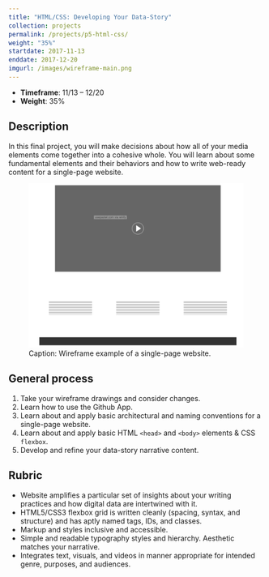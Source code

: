 ```yaml
---
title: "HTML/CSS: Developing Your Data-Story"
collection: projects
permalink: /projects/p5-html-css/
weight: "35%"
startdate: 2017-11-13
enddate: 2017-12-20
imgurl: /images/wireframe-main.png
---
```


<ul class="project-top-info">
  <li>
    <b>Timeframe</b>: 11/13 &ndash; 12/20</li>
  <li>
    <b>Weight</b>: 35%</li>
</ul>

## Description

In this final project, you will make decisions about how all of your media elements come together into a cohesive whole. You will learn about some fundamental elements and their behaviors and how to write web-ready content for a single-page website.

<figure id="twitter-css-body" class="figure-inline">
  <img src="/images/wireframe-main.png" alt="Wireframe example of a single-page website." />
  <figcaption>
    Caption: Wireframe example of a single-page website.
  </figcaption>
</figure>

## General process

<ol class="visual-list">
  <li>
    Take your wireframe drawings and consider changes.</li>
  <li>
    Learn how to use the Github App.</li>
  <li>
    Learn about and apply basic architectural and naming conventions for a single-page website.</li>
  <li>
    Learn about and apply basic HTML <code>&lt;head&gt;</code> and <code>&lt;body&gt;</code> elements &amp; CSS <code>flexbox</code>.</li>
  <li>
    Develop and refine your data-story narrative content.</li>
</ol>

## Rubric

- Website amplifies a particular set of insights about your writing practices and how digital data are intertwined with it.
- HTML5/CSS3 flexbox grid is written cleanly (spacing, syntax, and structure) and has aptly named tags, IDs, and classes.
- Markup and styles inclusive and accessible.
- Simple and readable typography styles and hierarchy. Aesthetic matches your narrative.
- Integrates text, visuals, and videos in manner appropriate for intended genre, purposes, and audiences.
